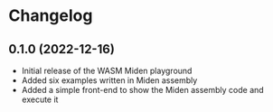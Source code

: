 # Changelog

## 0.1.0 (2022-12-16)

- Initial release of the WASM Miden playground
- Added six examples written in Miden assembly
- Added a simple front-end to show the Miden assembly code and execute it